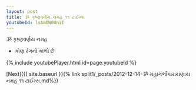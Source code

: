 ```yaml
---
layout: post
title: ૐ કૃષ્ણવર્ણય નમહ ૧૧ ટાઈમ્સ
youtubeId: lsAmDW0UniI
---
```

 
 
 ૐ કૃષ્ણવર્ણય નમહ  
 
 -  કોણ રંગનો કાળો છે 
 
  
 
  
 
 
 
 
 
 


{% include youtubePlayer.html id=page.youtubeId %}
 
[Next]({{ site.baseurl }}{% link  split1/_posts/2012-12-14-ૐ મહાગર્ભાપારાયણાય નમહ ૧૧ ટાઈમ્સ.md%})
 
